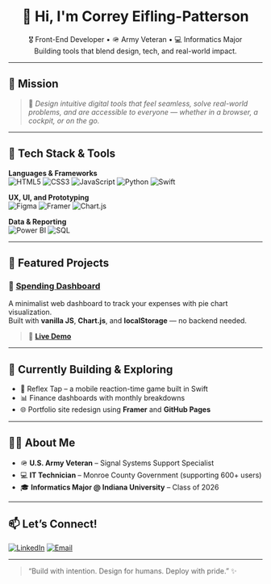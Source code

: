 <h1 align="center">👋 Hi, I'm Correy Eifling-Patterson</h1>

<p align="center">
  🎖 Front-End Developer • 🪖 Army Veteran • 💻 Informatics Major  
  <br>
  Building tools that blend design, tech, and real-world impact.
</p>

---

## 🎯 Mission

> 🎨 *Design intuitive digital tools that feel seamless, solve real-world problems, and are accessible to everyone — whether in a browser, a cockpit, or on the go.*

---

## 🚀 Tech Stack & Tools

**Languages & Frameworks**  
![HTML5](https://img.shields.io/badge/-HTML5-E34F26?style=for-the-badge&logo=html5&logoColor=white)
![CSS3](https://img.shields.io/badge/-CSS3-1572B6?style=for-the-badge&logo=css3&logoColor=white)
![JavaScript](https://img.shields.io/badge/-JavaScript-F7DF1E?style=for-the-badge&logo=javascript&logoColor=black)
![Python](https://img.shields.io/badge/-Python-3776AB?style=for-the-badge&logo=python&logoColor=white)
![Swift](https://img.shields.io/badge/-Swift-FA7343?style=for-the-badge&logo=swift&logoColor=white)

**UX, UI, and Prototyping**  
![Figma](https://img.shields.io/badge/-Figma-F24E1E?style=for-the-badge&logo=figma&logoColor=white)
![Framer](https://img.shields.io/badge/-Framer-0055FF?style=for-the-badge&logo=framer&logoColor=white)
![Chart.js](https://img.shields.io/badge/-Chart.js-FF6384?style=for-the-badge&logo=chartdotjs&logoColor=white)

**Data & Reporting**  
![Power BI](https://img.shields.io/badge/-Power_BI-F2C811?style=for-the-badge&logo=powerbi&logoColor=black)
![SQL](https://img.shields.io/badge/-SQL-4479A1?style=for-the-badge&logo=mysql&logoColor=white)

---

## 📌 Featured Projects

### 💸 [Spending Dashboard](https://github.com/ceifling98/spending-dashboard)
A minimalist web dashboard to track your expenses with pie chart visualization.  
Built with **vanilla JS**, **Chart.js**, and **localStorage** — no backend needed.

> 🔗 **[Live Demo](https://ceifling98.github.io/spending-dashboard/)**

---

## 🧠 Currently Building & Exploring

- 📱 Reflex Tap – a mobile reaction-time game built in Swift
- 📊 Finance dashboards with monthly breakdowns
- 🌐 Portfolio site redesign using **Framer** and **GitHub Pages**

---

## 🙋‍♂️ About Me

- 🪖 **U.S. Army Veteran** – Signal Systems Support Specialist  
- 💻 **IT Technician** – Monroe County Government (supporting 600+ users)  
- 🎓 **Informatics Major @ Indiana University** – Class of 2026

---

## 📫 Let’s Connect!

[![LinkedIn](https://img.shields.io/badge/LinkedIn-blue?style=for-the-badge&logo=linkedin&logoColor=white)](https://www.linkedin.com/in/eifling-patterson/)
[![Email](https://img.shields.io/badge/Email-grey?style=for-the-badge&logo=gmail&logoColor=white)](mailto:ceifling98@gmail.com) 


---

> “Build with intention. Design for humans. Deploy with pride.” ✨


